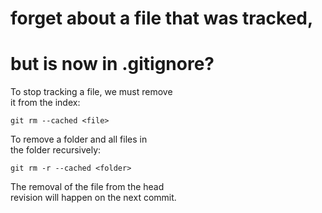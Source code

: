 # forget about a file that was tracked,  
# but is now in .gitignore?  

To stop tracking a file, we must remove  
it from the index:  
```
git rm --cached <file>
```
To remove a folder and all files in  
the folder recursively:  
```
git rm -r --cached <folder>
```
The removal of the file from the head  
revision will happen on the next commit.  
